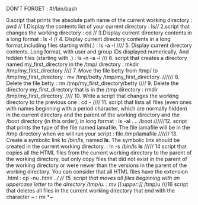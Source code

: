 DON'T FORGET : #!/bin/bash

0.script that prints the absolute path name of the current working directory : pwd // 1.Display the contents list of your current directory : ls// 2.script that changes the working directory : cd // 3.Display current directory contents in a long format : ls -l // 4. Display current directory contents in a long format,including files starting with(.) : ls -a -l //// 5. Display current directory contents. Long format, with user and group IDs displayed numerically, And hidden files (starting with .) : ls -n -a -l /// 6. script that creates a directory named my_first_directory in the /tmp/ directory : mkdir /tmp/my_first_directory //// 7. Move the file betty from /tmp/ to /tmp/my_first_directory : mv /tmp/betty /tmp/my_first_directory. ////// 8. Delete the file betty : rm /tmp/my_first_directory/betty //// 9. Delete the directory my_first_directory that is in the /tmp directory : rmdir /tmp/my_first_directory. //// 10. Write a script that changes the working directory to the previous one : cd - //// 11. script that lists all files (even ones with names beginning with a period character, which are normally hidden) in the current directory and the parent of the working directory and the /boot directory (in this order), in long format : ls -al . .. /boot  //////12. script that prints the type of the file named iamafile. The file iamafile will be in the /tmp directory when we will run your script : file /tmp/iamafile ////// 13. Create a symbolic link to /bin/ls, named __ls__. The symbolic link should be created in the current working directory. : ln -s /bin/ls __ls__  ///// 14  script that copies all the HTML files from the current working directory to the parent of the working directory, but only copy files that did not exist in the parent of the working directory or were newer than the versions in the parent of the working directory.
You can consider that all HTML files have the extension .html : cp -nu *.html ../
// 15. script that moves all files beginning with an uppercase letter to the directory /tmp/u. : mv [[:upper:]]* /tmp/u ///16 script that deletes all files in the current working directory that end with the character ~ : rm *~
